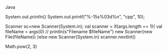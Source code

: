 Java

System.out.println()
System.out.printf("%-15s%03d%n", "cpp", 10);

Scanner sc=new Scanner(System.in);
val scanner = if(args.length == 1){
val fileName = args(0)
	// println(s"Filename $fileName")
	new Scanner(new File(fileName))
}else
	new Scanner(System.in)
scanner.nextInt()

Math.pow(2, 3)

